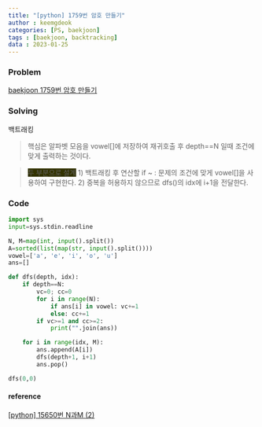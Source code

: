 ```yaml
---
title: "[python] 1759번 암호 만들기"
author : keemgdeok
categories: [PS, baekjoon]
tags : [baekjoon, backtracking]
data : 2023-01-25
---
```



### Problem
[baekjoon 1759번 암호 만들기](https://www.acmicpc.net/problem/1759)

  

### Solving
백트래킹
> 핵심은 알파벳 모음을 vowel[]에 저장하여 재귀호출 후 depth==N 일때 조건에 맞게 출력하는 것이다.

> <span style="background-color:#333300">두 부분으로 설계</span>
> 1\) 백트래킹 후 연산할 if ~ : 문제의 조건에 맞게 vowel[]을 사용하여 구현한다.
> 2\) 중복을 허용하지 않으므로 dfs()의 idx에 i+1을 전달한다.



### Code
```py
import sys
input=sys.stdin.readline

N, M=map(int, input().split())
A=sorted(list(map(str, input().split())))
vowel=['a', 'e', 'i', 'o', 'u']
ans=[]

def dfs(depth, idx):
    if depth==N:
        vc=0; cc=0
        for i in range(N):
            if ans[i] in vowel: vc+=1
            else: cc+=1
        if vc>=1 and cc>=2:
            print("".join(ans)) 

    for i in range(idx, M):
        ans.append(A[i])
        dfs(depth+1, i+1)
        ans.pop()

dfs(0,0)

```


#### reference
[[python] 15650번 N과M (2)](https://keemgdeok.github.io/posts/15650_N%EA%B3%BC-M-(2)/)
